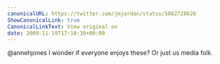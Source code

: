 ```yaml
---
canonicalURL: https://twitter.com/jmjordan/status/5862728626
ShowCanonicalLink: true
CanonicalLinkText: View original on
date: 2009-11-19T17:10:30+00:00
---
```

@annehjones I wonder if everyone enjoys these? Or just us media folk.